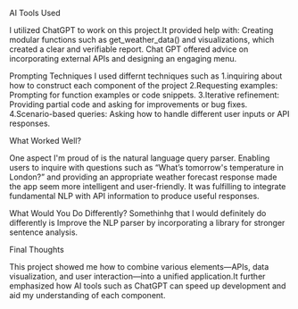 AI Tools Used

I utilized ChatGPT to work on this project.It provided help with: Creating modular functions such as get_weather_data() and visualizations, which created a clear and verifiable report.
Chat GPT offered advice on incorporating external APIs and designing an engaging menu. 

Prompting Techniques
I used differnt techniques such as 
1.inquiring about how to construct each component of the project
2.Requesting examples: Prompting for function examples or code snippets.
3.Iterative refinement: Providing partial code and asking for improvements or bug fixes.
4.Scenario-based queries: Asking how to handle different user inputs or API responses.

What Worked Well?

One aspect I'm proud of is the natural language query parser. Enabling users to inquire with questions such as “What’s tomorrow's temperature in London?” and providing an appropriate 
weather forecast response made the app seem more intelligent and user-friendly. It was fulfilling to integrate fundamental NLP with API information to produce useful responses.

What Would You Do Differently?
Somethinhg that l  would definitely do differently is Improve the NLP parser by incorporating a library for stronger sentence analysis. 

Final Thoughts

This project showed me how to combine various elements—APIs, data visualization, and user interaction—into a unified application.It further emphasized how AI tools such as ChatGPT can speed
up development and aid my understanding of each component. 

